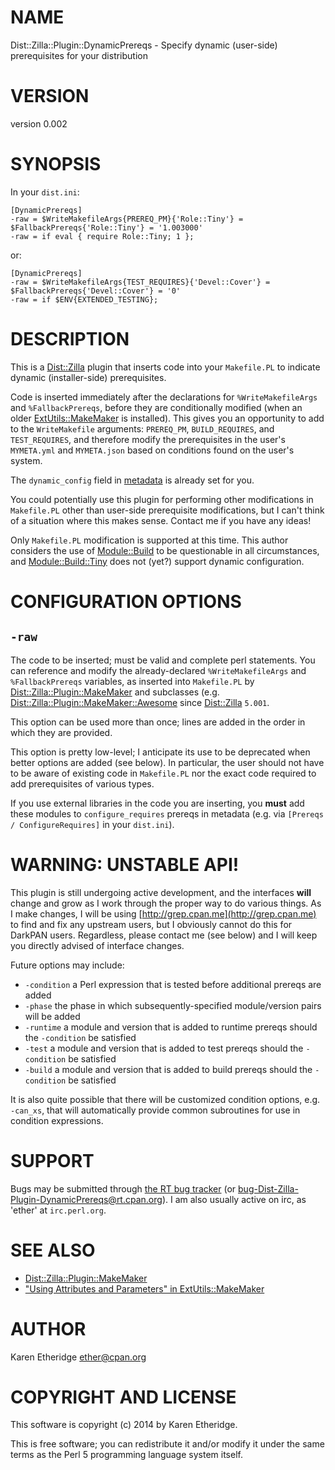 # NAME

Dist::Zilla::Plugin::DynamicPrereqs - Specify dynamic (user-side) prerequisites for your distribution

# VERSION

version 0.002

# SYNOPSIS

In your `dist.ini`:

    [DynamicPrereqs]
    -raw = $WriteMakefileArgs{PREREQ_PM}{'Role::Tiny'} = $FallbackPrereqs{'Role::Tiny'} = '1.003000'
    -raw = if eval { require Role::Tiny; 1 };

or:

    [DynamicPrereqs]
    -raw = $WriteMakefileArgs{TEST_REQUIRES}{'Devel::Cover'} = $FallbackPrereqs{'Devel::Cover'} = '0'
    -raw = if $ENV{EXTENDED_TESTING};

# DESCRIPTION

This is a [Dist::Zilla](https://metacpan.org/pod/Dist::Zilla) plugin that inserts code into your `Makefile.PL` to
indicate dynamic (installer-side) prerequisites.

Code is inserted immediately after the declarations for `%WriteMakefileArgs`
and `%FallbackPrereqs`, before they are conditionally modified (when an older
[ExtUtils::MakeMaker](https://metacpan.org/pod/ExtUtils::MakeMaker) is installed).  This gives you an opportunity to add to
the `WriteMakefile` arguments: `PREREQ_PM`, `BUILD_REQUIRES`, and
`TEST_REQUIRES`, and therefore modify the prerequisites in the user's
`MYMETA.yml` and `MYMETA.json` based on conditions found on the user's system.

The `dynamic_config` field in [metadata](https://metacpan.org/pod/CPAN::Meta::Spec#dynamic_config) is
already set for you.

You could potentially use this plugin for performing other modifications in
`Makefile.PL` other than user-side prerequisite modifications, but I can't
think of a situation where this makes sense. Contact me if you have any ideas!

Only `Makefile.PL` modification is supported at this time. This author
considers the use of [Module::Build](https://metacpan.org/pod/Module::Build) to be questionable in all circumstances,
and [Module::Build::Tiny](https://metacpan.org/pod/Module::Build::Tiny) does not (yet?) support dynamic configuration.

# CONFIGURATION OPTIONS

## `-raw`

The code to be inserted; must be valid and complete perl statements. You can
reference and modify the already-declared `%WriteMakefileArgs` and
`%FallbackPrereqs` variables, as inserted into `Makefile.PL` by
[Dist::Zilla::Plugin::MakeMaker](https://metacpan.org/pod/Dist::Zilla::Plugin::MakeMaker) and subclasses (e.g.
[Dist::Zilla::Plugin::MakeMaker::Awesome](https://metacpan.org/pod/Dist::Zilla::Plugin::MakeMaker::Awesome) since [Dist::Zilla](https://metacpan.org/pod/Dist::Zilla) `5.001`.

This option can be used more than once; lines are added in the order in which they are provided.

This option is pretty low-level; I anticipate its use to be deprecated when
better options are added (see below). In particular, the user should not have
to be aware of existing code in `Makefile.PL` nor the exact code required to
add prerequisites of various types.

If you use external libraries in the code you are inserting, you **must** add
these modules to `configure_requires` prereqs in metadata (e.g. via
`[Prereqs / ConfigureRequires]` in your `dist.ini`).

# WARNING: UNSTABLE API!

This plugin is still undergoing active development, and the interfaces **will**
change and grow as I work through the proper way to do various things.  As I
make changes, I will be using [http://grep.cpan.me](http://grep.cpan.me) to find and fix any
upstream users, but I obviously cannot do this for DarkPAN users. Regardless,
please contact me (see below) and I will keep you directly advised of
interface changes.

Future options may include:

- `-condition` a Perl expression that is tested before additional prereqs are added
- `-phase` the phase in which subsequently-specified module/version pairs will be added
- `-runtime` a module and version that is added to runtime prereqs should the `-condition` be satisfied
- `-test` a module and version that is added to test prereqs should the `-condition` be satisfied
- `-build` a module and version that is added to build prereqs should the `-condition` be satisfied

It is also quite possible that there will be customized condition options,
e.g. `-can_xs`, that will automatically provide common subroutines for use in
condition expressions.

# SUPPORT

Bugs may be submitted through [the RT bug tracker](https://rt.cpan.org/Public/Dist/Display.html?Name=Dist-Zilla-Plugin-DynamicPrereqs)
(or [bug-Dist-Zilla-Plugin-DynamicPrereqs@rt.cpan.org](mailto:bug-Dist-Zilla-Plugin-DynamicPrereqs@rt.cpan.org)).
I am also usually active on irc, as 'ether' at `irc.perl.org`.

# SEE ALSO

- [Dist::Zilla::Plugin::MakeMaker](https://metacpan.org/pod/Dist::Zilla::Plugin::MakeMaker)
- ["Using Attributes and Parameters" in ExtUtils::MakeMaker](https://metacpan.org/pod/ExtUtils::MakeMaker#Using-Attributes-and-Parameters)

# AUTHOR

Karen Etheridge <ether@cpan.org>

# COPYRIGHT AND LICENSE

This software is copyright (c) 2014 by Karen Etheridge.

This is free software; you can redistribute it and/or modify it under
the same terms as the Perl 5 programming language system itself.
